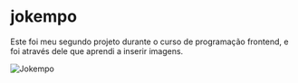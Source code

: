 # jokempo

Este foi meu segundo projeto durante o curso de programação frontend, e foi através dele que aprendi a inserir imagens.

![Jokempo](https://user-images.githubusercontent.com/98790459/153336900-9f5f3f6a-4250-4675-8e25-c0937426f2ce.png)
